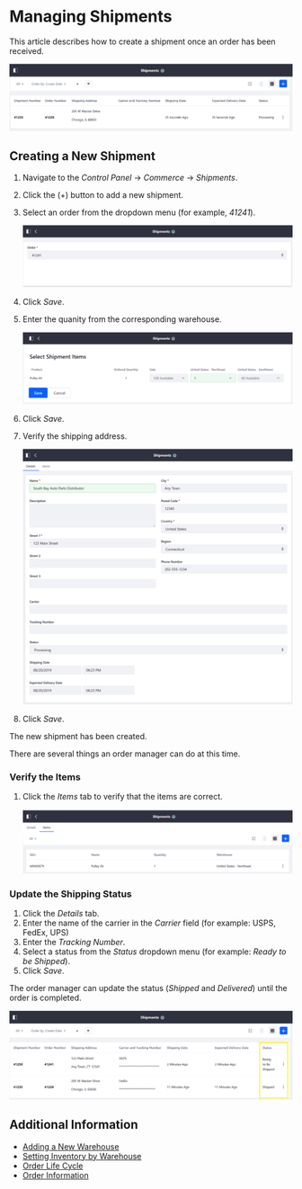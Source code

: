 # Managing Shipments

This article describes how to create a shipment once an order has been received.

![Shipments](./images/01.png)

## Creating a New Shipment

1. Navigate to the _Control Panel_ → _Commerce_ → _Shipments_.
1. Click the (+) button to add a new shipment.
1. Select an order from the dropdown menu (for example, _41241_).

    ![Select an Order](./images/02.png)

1. Click _Save_.
1. Enter the quanity from the corresponding warehouse.

    ![Entering Quantity from US NE Warehouse](./images/03.png)

1. Click _Save_.
1. Verify the shipping address.

    ![Verify Shipping Address](./images/04.png)

1. Click _Save_.

The new shipment has been created.

There are several things an order manager can do at this time.

### Verify the Items

1. Click the _Items_ tab to verify that the items are correct.

    ![Verify Items](./images/05.png)

### Update the Shipping Status

1. Click the _Details_ tab.
1. Enter the name of the carrier in the _Carrier_ field (for example: USPS, FedEx, UPS)
1. Enter the _Tracking Number_.
1. Select a status from the _Status_ dropdown menu (for example: _Ready to be Shipped_).
1. Click _Save_.

The order manager can update the status (_Shipped_ and _Delivered_) until the order is completed.

![Shipped Items](./images/06.png)

## Additional Information

* [Adding a New Warehouse](../../../../catalog/managing-inventory/adding-a-new-warehouse/README.md)
* [Setting Inventory by Warehouse](../../../../catalog/managing-inventory/setting-inventory-by-warehouse/README.md)
* [Order Life Cycle](../../order-life-cycle/README.md)
* [Order Information](../../order-information/README.md)
  